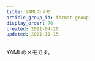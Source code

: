 ```yaml
---
title: YAMLのメモ
article_group_id: format-group
display_order: 70
created: 2021-04-20
updated: 2021-11-15
---
```

YAMLのメモです。
